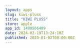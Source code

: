 ```yaml
---
layout: apps
slug: kiwi-pluss
title: "KIWI PLUSS"
store: apple
app_id: 1490566409
date: 2024-02-19T13:24:10Z
published: 2020-01-02T08:00:00Z
---
```

